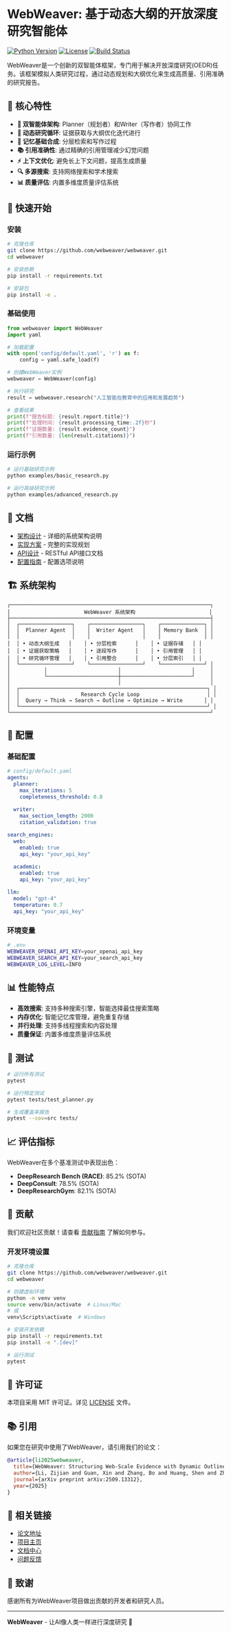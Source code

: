 # WebWeaver: 基于动态大纲的开放深度研究智能体

[![Python Version](https://img.shields.io/badge/python-3.8+-blue.svg)](https://python.org)
[![License](https://img.shields.io/badge/license-MIT-green.svg)](LICENSE)
[![Build Status](https://img.shields.io/badge/build-passing-brightgreen.svg)]()

WebWeaver是一个创新的双智能体框架，专门用于解决开放深度研究(OEDR)任务。该框架模拟人类研究过程，通过动态规划和大纲优化来生成高质量、引用准确的研究报告。

## 🌟 核心特性

- **🤖 双智能体架构**: Planner（规划者）和Writer（写作者）协同工作
- **🔄 动态研究循环**: 证据获取与大纲优化迭代进行
- **🧠 记忆基础合成**: 分层检索和写作过程
- **📚 引用准确性**: 通过精确的引用管理减少幻觉问题
- **⚡ 上下文优化**: 避免长上下文问题，提高生成质量
- **🔍 多源搜索**: 支持网络搜索和学术搜索
- **📊 质量评估**: 内置多维度质量评估系统

## 🚀 快速开始

### 安装

```bash
# 克隆仓库
git clone https://github.com/webweaver/webweaver.git
cd webweaver

# 安装依赖
pip install -r requirements.txt

# 安装包
pip install -e .
```

### 基础使用

```python
from webweaver import WebWeaver
import yaml

# 加载配置
with open('config/default.yaml', 'r') as f:
    config = yaml.safe_load(f)

# 创建WebWeaver实例
webweaver = WebWeaver(config)

# 执行研究
result = webweaver.research("人工智能在教育中的应用和发展趋势")

# 查看结果
print(f"报告标题: {result.report.title}")
print(f"处理时间: {result.processing_time:.2f}秒")
print(f"证据数量: {result.evidence_count}")
print(f"引用数量: {len(result.citations)}")
```

### 运行示例

```bash
# 运行基础研究示例
python examples/basic_research.py

# 运行高级研究示例
python examples/advanced_research.py
```

## 📖 文档

- [架构设计](docs/architecture.md) - 详细的系统架构说明
- [实现方案](docs/implementation_plan.md) - 完整的实现规划
- [API设计](docs/api_design.md) - RESTful API接口文档
- [配置指南](docs/configuration.md) - 配置选项说明

## 🏗️ 系统架构

```
┌─────────────────────────────────────────────────────────────────┐
│                        WebWeaver 系统架构                        │
├─────────────────────────────────────────────────────────────────┤
│  ┌─────────────────┐    ┌─────────────────┐    ┌──────────────┐ │
│  │  Planner Agent  │    │  Writer Agent   │    │ Memory Bank  │ │
│  │                 │    │                 │    │              │ │
│  │ • 动态大纲生成   │    │ • 分层检索      │    │ • 证据存储   │ │
│  │ • 证据获取策略   │    │ • 逐段写作      │    │ • 引用管理   │ │
│  │ • 研究循环管理   │    │ • 引用整合      │    │ • 分层索引   │ │
│  └─────────────────┘    └─────────────────┘    └──────────────┘ │
│           │                       │                       │     │
│           └───────────────────────┼───────────────────────┘     │
│                                   │                             │
│  ┌─────────────────────────────────────────────────────────────┐ │
│  │                    Research Cycle Loop                      │ │
│  │  Query → Think → Search → Outline → Optimize → Write       │ │
│  └─────────────────────────────────────────────────────────────┘ │
└─────────────────────────────────────────────────────────────────┘
```

## 🔧 配置

### 基础配置

```yaml
# config/default.yaml
agents:
  planner:
    max_iterations: 5
    completeness_threshold: 0.8
  
  writer:
    max_section_length: 2000
    citation_validation: true

search_engines:
  web:
    enabled: true
    api_key: "your_api_key"
  
  academic:
    enabled: true
    api_key: "your_api_key"

llm:
  model: "gpt-4"
  temperature: 0.7
  api_key: "your_api_key"
```

### 环境变量

```bash
# .env
WEBWEAVER_OPENAI_API_KEY=your_openai_api_key
WEBWEAVER_SEARCH_API_KEY=your_search_api_key
WEBWEAVER_LOG_LEVEL=INFO
```

## 📊 性能特点

- **高效搜索**: 支持多种搜索引擎，智能选择最佳搜索策略
- **内存优化**: 智能记忆库管理，避免重复存储
- **并行处理**: 支持多线程搜索和内容处理
- **质量保证**: 内置多维度质量评估系统

## 🧪 测试

```bash
# 运行所有测试
pytest

# 运行特定测试
pytest tests/test_planner.py

# 生成覆盖率报告
pytest --cov=src tests/
```

## 📈 评估指标

WebWeaver在多个基准测试中表现出色：

- **DeepResearch Bench (RACE)**: 85.2% (SOTA)
- **DeepConsult**: 78.5% (SOTA)
- **DeepResearchGym**: 82.1% (SOTA)

## 🤝 贡献

我们欢迎社区贡献！请查看 [贡献指南](CONTRIBUTING.md) 了解如何参与。

### 开发环境设置

```bash
# 克隆仓库
git clone https://github.com/webweaver/webweaver.git
cd webweaver

# 创建虚拟环境
python -m venv venv
source venv/bin/activate  # Linux/Mac
# 或
venv\Scripts\activate  # Windows

# 安装开发依赖
pip install -r requirements.txt
pip install -e ".[dev]"

# 运行测试
pytest
```

## 📄 许可证

本项目采用 MIT 许可证。详见 [LICENSE](LICENSE) 文件。

## 📚 引用

如果您在研究中使用了WebWeaver，请引用我们的论文：

```bibtex
@article{li2025webweaver,
  title={WebWeaver: Structuring Web-Scale Evidence with Dynamic Outlines for Open-Ended Deep Research},
  author={Li, Zijian and Guan, Xin and Zhang, Bo and Huang, Shen and Zhou, Houquan and Lai, Shaopeng and Yan, Ming and Jiang, Yong and Xie, Pengjun and Huang, Fei and Zhang, Jun and Zhou, Jingren},
  journal={arXiv preprint arXiv:2509.13312},
  year={2025}
}
```

## 🔗 相关链接

- [论文地址](https://arxiv.org/abs/2509.13312)
- [项目主页](https://webweaver.ai)
- [文档中心](https://docs.webweaver.ai)
- [问题反馈](https://github.com/webweaver/webweaver/issues)

## 🙏 致谢

感谢所有为WebWeaver项目做出贡献的开发者和研究人员。

---

**WebWeaver** - 让AI像人类一样进行深度研究 🚀
